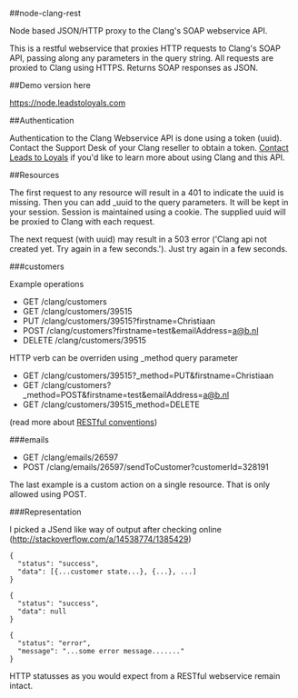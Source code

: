 ##node-clang-rest

Node based JSON/HTTP proxy to the Clang's SOAP webservice API.

This is a restful webservice that proxies HTTP requests to Clang's SOAP API, passing along any parameters in the query string. All requests are proxied to Clang using HTTPS. Returns SOAP responses as JSON.

##Demo version here

https://node.leadstoloyals.com

##Authentication

Authentication to the Clang Webservice API is done using a token (uuid). Contact the Support Desk of your Clang reseller to obtain a token. [Contact Leads to Loyals](http://www.leadstoloyals.nl/en/contact.html) if you'd like to learn more about using Clang and this API.

##Resources

The first request to any resource will result in a 401 to indicate the uuid is missing. Then you can add _uuid to the query parameters. It will be kept in your session. Session is maintained using a cookie. The supplied uuid will be proxied to Clang with each request.

The next request (with uuid) may result in a 503 error ('Clang api not created yet. Try again in a few seconds.'). Just try again in a few seconds.

###customers

Example operations
- GET /clang/customers
- GET /clang/customers/39515
- PUT /clang/customers/39515?firstname=Christiaan
- POST /clang/customers?firstname=test&emailAddress=a@b.nl
- DELETE /clang/customers/39515

HTTP verb can be overriden using _method query parameter
- GET /clang/customers/39515?_method=PUT&firstname=Christiaan
- GET /clang/customers?_method=POST&firstname=test&emailAddress=a@b.nl
- GET /clang/customers/39515_method=DELETE

(read more about [RESTful conventions](http://microformats.org/wiki/rest/urls))

###emails

- GET /clang/emails/26597
- POST /clang/emails/26597/sendToCustomer?customerId=328191

The last example is a custom action on a single resource. That is only allowed using POST.

###Representation

I picked a JSend like way of output after checking online (http://stackoverflow.com/a/14538774/1385429)

    {
      "status": "success",
      "data": [{...customer state...}, {...}, ...]
    }

    {
      "status": "success",
      "data": null
    }

    {
      "status": "error",
      "message": "...some error message......."
    }

HTTP statusses as you would expect from a RESTful webservice remain intact.
